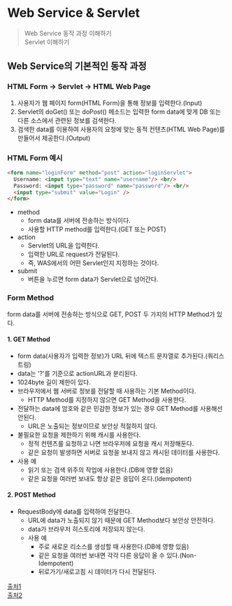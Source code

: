 # Web Service & Servlet
>Web Service 동작 과정 이해하기<br/>
>Servlet 이해하기

## Web Service의 기본적인 동작 과정
### HTML Form -> Servlet -> HTML Web Page
 1. 사용자가 웹 페이지 form(HTML Form)을 통해 정보를 입력한다.(Input)
 2. Servlet의 doGet() 또는 doPost() 메소드는 입력한 form data에 맞게 DB 또는 다른 소스에서 관련된 정보를 검색한다.
 3. 검색한 data를 이용하여 사용자의 요청에 맞는 동적 컨텐츠(HTML Web Page)를 만들어서 제공한다.(Output)
  
### HTML Form 예시
 ```html
 <form name="loginForm" method="post" action="loginServlet">
   Username: <input type="text" name="username"/> <br/>
   Password: <input type="password" name="password"/> <br/>
   <input type="submit" value="Login" />
 </form>
 ```
  - method
    - form data를 서버에 전송하는 방식이다.
    - 사용할 HTTP method를 입력한다.(GET 또는 POST)
  - action
    - Servlet의 URL을 입력한다.
    - 입력한 URL로 request가 전달된다. 
    - 즉, WAS에서의 어떤 Servlet인지 지정하는 것이다.
  - submit
    - 버튼을 누르면 form data가 Servlet으로 넘어간다.
    
### Form Method
 form data를 서버에 전송하는 방식으로 GET, POST 두 가지의 HTTP Method가 있다.
  
#### 1. GET Method
  - form data(사용자가 입력한 정보)가 URL 뒤에 텍스트 문자열로 추가된다.(쿼리스트링)
  - data는 '?'를 기준으로 actionURL과 분리된다.
  - 1024byte 길이 제한이 있다.
  - 브라우저에서 웹 서버로 정보를 전달할 때 사용하는 기본 Method이다.
    - HTTP Method를 지정하지 않으면 GET Method을 사용한다.
  - 전달하는 data에 암호와 같은 민감한 정보가 있는 경우 GET Method를 사용해선 안된다.
    - URL은 노출되는 정보이므로 보안상 적절하지 않다.
  - 불필요한 요청을 제한하기 위해 캐시를 사용한다.
    - 정적 컨텐츠를 요청하고 나면 브라우저에 요청을 캐시 저장해둔다.
    - 같은 요청이 발생하면 서버로 요청을 보내지 않고 캐시된 데이터를 사용한다.
  - 사용 예
    - 읽기 또는 검색 위주의 작업에 사용한다.(DB에 영향 없음)
    - 같은 요청을 여러번 보내도 항상 같은 응답이 온다.(Idempotent)
  
#### 2. POST Method
  - RequestBody에 data를 입력하여 전달한다.
    - URL에 data가 노출되지 않기 때문에 GET Method보다 보안상 안전하다.
    - data가 브라우저 히스토리에 저장되지 않는다.
    - 사용 예
      - 주로 새로운 리소스를 생성할 때 사용한다.(DB에 영향 있음)
      - 같은 요청을 여러번 보내면 각각 다른 응답이 올 수 있다.(Non-Idempotent)
      - 뒤로가기/새로고침 시 데이터가 다시 전달된다.
        
[출처1](https://blog.naver.com/dhboys92/222214149201)<br/>
[출처2](https://gmlwjd9405.github.io/2018/10/28/servlet.html)

